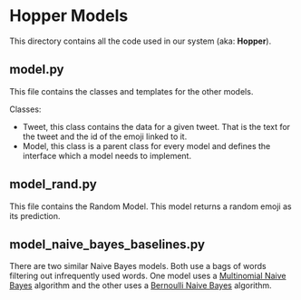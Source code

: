 # Hopper Models

This directory contains all the code used in our system (aka: **Hopper**).

## model.py

This file contains the classes and templates for the other models.

Classes:
- Tweet, this class contains the data for a given tweet. That is the text for the tweet and the id of the emoji linked to it.
- Model, this class is a parent class for every model and defines the interface which a model needs to implement.

## model_rand.py

This file contains the Random Model. This model returns a random emoji as its prediction.

## model_naive_bayes_baselines.py

There are two similar Naive Bayes models. Both use a bags of words filtering out infrequently used words. One model uses a [Multinomial Naive Bayes](http://scikit-learn.org/stable/modules/naive_bayes.html#multinomial-naive-bayes) algorithm and the other uses a [Bernoulli Naive Bayes](http://scikit-learn.org/stable/modules/naive_bayes.html#bernoulli-naive-bayes) algorithm.
